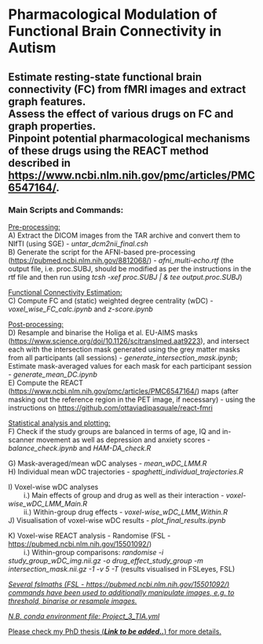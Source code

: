 # Pharmacological Modulation of Functional Brain Connectivity in Autism

## Estimate resting-state functional brain connectivity (FC) from fMRI images and extract graph features. <br /> Assess the effect of various drugs on FC and graph properties. <br /> Pinpoint potential pharmacological mechanisms of these drugs using the REACT method described in https://www.ncbi.nlm.nih.gov/pmc/articles/PMC6547164/.  

### Main Scripts and Commands: 

<ins>Pre-processing:</ins> <br />
A) Extract the DICOM images from the TAR archive and convert them to NIfTI (using SGE) - *untar_dcm2nii_final.csh* <br />
B) Generate the script for the AFNI-based pre-processing (https://pubmed.ncbi.nlm.nih.gov/8812068/) - *afni_multi-echo.rtf* (the output file, i.e. proc.SUBJ, should be modified as per the instructions in the rtf file and then run using *tcsh -xef proc.SUBJ | \& tee output.proc.SUBJ*) <br />

<ins>Functional Connectivity Estimation:</ins> <br />
C) Compute FC and (static) weighted degree centrality (wDC) - *voxel_wise_FC_calc.ipynb* and *z-score.ipynb* <br />

<ins>Post-processing:</ins> <br />
D) Resample and binarise the Holiga et al. EU-AIMS masks (https://www.science.org/doi/10.1126/scitranslmed.aat9223), and intersect each with the intersection mask generated using the grey matter masks from all participants (all sessions) - *generate_intersection_mask.ipynb*; Estimate mask-averaged values for each mask for each participant session - *generate_mean_DC.ipynb* <br />
E) Compute the REACT (https://www.ncbi.nlm.nih.gov/pmc/articles/PMC6547164/) maps (after masking out the reference region in the PET image, if necessary) - using the instructions on https://github.com/ottaviadipasquale/react-fmri <br />

<ins>Statistical analysis and plotting:</ins> <br />
F) Check if the study groups are balanced in terms of age, IQ and in-scanner movement as well as depression and anxiety scores - *balance_check.ipynb* and *HAM-DA_check.R*<br />

G) Mask-averaged/mean wDC analyses - *mean_wDC_LMM.R* <br />
H) Individual mean wDC trajectories - *spaghetti_individual_trajectories.R* <br />

I) Voxel-wise wDC analyses <br />
        i.) Main effects of group and drug as well as their interaction - *voxel-wise_wDC_LMM_Main.R* <br />
        ii.) Within-group drug effects - *voxel-wise_wDC_LMM_Within.R* <br />
J) Visualisation of voxel-wise wDC results - *plot_final_results.ipynb* <br />

K) Voxel-wise REACT analysis - Randomise (FSL - https://pubmed.ncbi.nlm.nih.gov/15501092/) <br />
        i.) Within-group comparisons: *randomise -i study_group_wDC_img.nii.gz -o drug_effect_study_group -m intersection_mask.nii.gz -1 -v 5 -T* (results visualised in FSLeyes, FSL) <br />

<ins>*Several fslmaths (FSL - https://pubmed.ncbi.nlm.nih.gov/15501092/) commands have been used to additionally manipulate images, e.g. to threshold, binarise or resample images.* </ins>

<ins>*N.B. conda environment file: Project_3_TIA.yml*</ins>

<ins>Please check my PhD thesis (***Link to be added..***) for more details.</ins>
